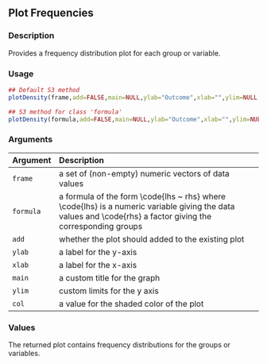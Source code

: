 ## Plot Frequencies

### Description

Provides a frequency distribution plot for each group or variable.

### Usage

```r
## Default S3 method
plotDensity(frame,add=FALSE,main=NULL,ylab="Outcome",xlab="",ylim=NULL,offset=.1,col=rgb(0,0,0,.1))

## S3 method for class 'formula'
plotDensity(formula,add=FALSE,main=NULL,ylab="Outcome",xlab="",ylim=NULL,offset=.1,col=rgb(0,0,0,.1))
```

### Arguments

Argument | Description
:-- | :--
```frame``` | a set of (non-empty) numeric vectors of data values
```formula``` | a formula of the form \code{lhs ~ rhs} where \code{lhs} is a numeric variable giving the data values and \code{rhs} a factor giving the corresponding groups
```add``` | whether the plot should added to the existing plot
```ylab``` | a label for the y-axis
```xlab``` | a label for the x-axis
```main``` | a custom title for the graph
```ylim``` | custom limits for the y axis
```col``` | a value for the shaded color of the plot

### Values

The returned plot contains frequency distributions for the groups or variables.
